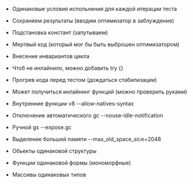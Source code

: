 
- Одинаковые условия испольнения для каждой итерации теста
- Сохраняем результаты (вводим оптимизатор в заблуждение)
- Подстановка констант (запутываем)
- Мертвый код (который мог бы быть выброшен оптимизатором)
- Внесение инвариантов цикла
- Чтоб не инлайнило, можно добавить try {}
- Прогрев кода перед тестом (дождаться стабилизации)
- Может получиться инлайнинг функций (можно проверить руками)
- Внутренние функции v8 --allow-natives-syntax
- Отключение автоматического gc --nouse-idle-notification
- Ручной gs --expose.gc
- Выделение большей памяти --max_old_space_sice=2048

- Обьекты одинаковой структуры
- Функции одинаковой формы (мономорфные)
- Массивы одинаковых типов